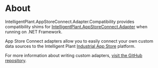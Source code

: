 ﻿# About

IntelligentPlant.AppStoreConnect.Adapter.Compatibility provides compatibility shims for [IntelligentPlant.AppStoreConnect.Adapter](https://www.nuget.org/packages/IntelligentPlant.AppStoreConnect.Adapter) when running on .NET Framework.

App Store Connect adapters allow you to easily connect your own custom data sources to the Intelligent Plant [Industrial App Store](https://appstore.intelligentplant.com/) platform.

For more information about writing custom adapters, [visit the GitHub repository](https://github.com/intelligentplant/AppStoreConnect.Adapters/).
